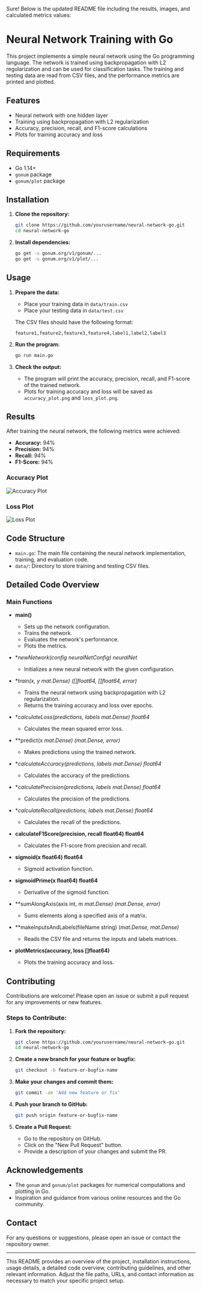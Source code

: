 Sure! Below is the updated README file including the results, images, and calculated metrics values:

# Neural Network Training with Go

This project implements a simple neural network using the Go programming language. The network is trained using backpropagation with L2 regularization and can be used for classification tasks. The training and testing data are read from CSV files, and the performance metrics are printed and plotted.

## Features
- Neural network with one hidden layer
- Training using backpropagation with L2 regularization
- Accuracy, precision, recall, and F1-score calculations
- Plots for training accuracy and loss

## Requirements
- Go 1.14+
- `gonum` package
- `gonum/plot` package

## Installation

1. **Clone the repository:**

   ```sh
   git clone https://github.com/yourusername/neural-network-go.git
   cd neural-network-go
   ```

2. **Install dependencies:**

   ```sh
   go get -u gonum.org/v1/gonum/...
   go get -u gonum.org/v1/plot/...
   ```

## Usage

1. **Prepare the data:**
   - Place your training data in `data/train.csv`
   - Place your testing data in `data/test.csv`

   The CSV files should have the following format:

   ```
   feature1,feature2,feature3,feature4,label1,label2,label3
   ```

2. **Run the program:**

   ```sh
   go run main.go
   ```

3. **Check the output:**
   - The program will print the accuracy, precision, recall, and F1-score of the trained network.
   - Plots for training accuracy and loss will be saved as `accuracy_plot.png` and `loss_plot.png`.

## Results

After training the neural network, the following metrics were achieved:

- **Accuracy:** 94%
- **Precision:** 94%
- **Recall:** 94%
- **F1-Score:** 94%

### Accuracy Plot

![Accuracy Plot](accuracy_plot.png)

### Loss Plot

![Loss Plot](loss_plot.png)

## Code Structure

- `main.go`: The main file containing the neural network implementation, training, and evaluation code.
- `data/`: Directory to store training and testing CSV files.

## Detailed Code Overview

### Main Functions

- **main()**
  - Sets up the network configuration.
  - Trains the network.
  - Evaluates the network's performance.
  - Plots the metrics.
  
- **newNetwork(config neuralNetConfig) *neuralNet**
  - Initializes a new neural network with the given configuration.

- **train(x, y *mat.Dense) ([]float64, []float64, error)**
  - Trains the neural network using backpropagation with L2 regularization.
  - Returns the training accuracy and loss over epochs.

- **calculateLoss(predictions, labels *mat.Dense) float64**
  - Calculates the mean squared error loss.

- **predict(x *mat.Dense) (*mat.Dense, error)**
  - Makes predictions using the trained network.

- **calculateAccuracy(predictions, labels *mat.Dense) float64**
  - Calculates the accuracy of the predictions.

- **calculatePrecision(predictions, labels *mat.Dense) float64**
  - Calculates the precision of the predictions.

- **calculateRecall(predictions, labels *mat.Dense) float64**
  - Calculates the recall of the predictions.

- **calculateF1Score(precision, recall float64) float64**
  - Calculates the F1-score from precision and recall.

- **sigmoid(x float64) float64**
  - Sigmoid activation function.

- **sigmoidPrime(x float64) float64**
  - Derivative of the sigmoid function.

- **sumAlongAxis(axis int, m *mat.Dense) (*mat.Dense, error)**
  - Sums elements along a specified axis of a matrix.

- **makeInputsAndLabels(fileName string) (*mat.Dense, *mat.Dense)**
  - Reads the CSV file and returns the inputs and labels matrices.

- **plotMetrics(accuracy, loss []float64)**
  - Plots the training accuracy and loss.

## Contributing
Contributions are welcome! Please open an issue or submit a pull request for any improvements or new features.

### Steps to Contribute:
1. **Fork the repository:**

   ```sh
   git clone https://github.com/yourusername/neural-network-go.git
   cd neural-network-go
   ```

2. **Create a new branch for your feature or bugfix:**

   ```sh
   git checkout -b feature-or-bugfix-name
   ```

3. **Make your changes and commit them:**

   ```sh
   git commit -am 'Add new feature or fix'
   ```

4. **Push your branch to GitHub:**

   ```sh
   git push origin feature-or-bugfix-name
   ```

5. **Create a Pull Request:**
   - Go to the repository on GitHub.
   - Click on the "New Pull Request" button.
   - Provide a description of your changes and submit the PR.



## Acknowledgements
- The `gonum` and `gonum/plot` packages for numerical computations and plotting in Go.
- Inspiration and guidance from various online resources and the Go community.

## Contact
For any questions or suggestions, please open an issue or contact the repository owner.

---

This README provides an overview of the project, installation instructions, usage details, a detailed code overview, contributing guidelines, and other relevant information. Adjust the file paths, URLs, and contact information as necessary to match your specific project setup.
